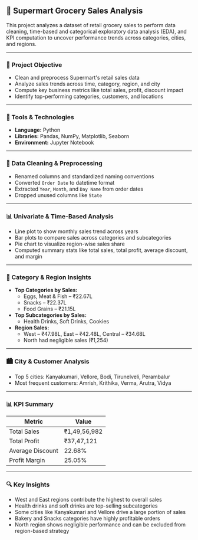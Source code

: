## 🛒 Supermart Grocery Sales Analysis  
This project analyzes a dataset of retail grocery sales to perform data cleaning, time-based and categorical exploratory data analysis (EDA), and KPI computation to uncover performance trends across categories, cities, and regions.

---

### 📌 Project Objective  
- Clean and preprocess Supermart's retail sales data  
- Analyze sales trends across time, category, region, and city  
- Compute key business metrics like total sales, profit, discount impact  
- Identify top-performing categories, customers, and locations

---

### 🧰 Tools & Technologies  
- **Language:** Python  
- **Libraries:** Pandas, NumPy, Matplotlib, Seaborn  
- **Environment:** Jupyter Notebook

---

### 🧹 Data Cleaning & Preprocessing  
- Renamed columns and standardized naming conventions  
- Converted `Order Date` to datetime format  
- Extracted `Year`, `Month`, and `Day Name` from order dates  
- Dropped unused columns like `State`

---

### 📊 Univariate & Time-Based Analysis  
- Line plot to show monthly sales trend across years  
- Bar plots to compare sales across categories and subcategories  
- Pie chart to visualize region-wise sales share  
- Computed summary stats like total sales, total profit, average discount, and margin

---

### 🧾 Category & Region Insights  
- **Top Categories by Sales:**  
  - Eggs, Meat & Fish – ₹22.67L  
  - Snacks – ₹22.37L  
  - Food Grains – ₹21.15L  
- **Top Subcategories by Sales:**  
  - Health Drinks, Soft Drinks, Cookies  
- **Region Sales:**  
  - West – ₹47.98L, East – ₹42.48L, Central – ₹34.68L  
  - North had negligible sales (₹1,254)

---

### 🏙️ City & Customer Analysis  
- Top 5 cities: Kanyakumari, Vellore, Bodi, Tirunelveli, Perambalur  
- Most frequent customers: Amrish, Krithika, Verma, Arutra, Vidya  

---

### 📊 KPI Summary  
| Metric             | Value         |
|--------------------|---------------|
| Total Sales        | ₹1,49,56,982   |
| Total Profit       | ₹37,47,121     |
| Average Discount   | 22.68%         |
| Profit Margin      | 25.05%         |

---

### 🔍 Key Insights  
- West and East regions contribute the highest to overall sales  
- Health drinks and soft drinks are top-selling subcategories  
- Some cities like Kanyakumari and Vellore drive a large portion of sales  
- Bakery and Snacks categories have highly profitable orders  
- North region shows negligible performance and can be excluded from region-based strategy
